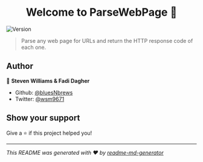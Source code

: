 <h1 align="center">Welcome to ParseWebPage 👋</h1>
<p>
  <img alt="Version" src="https://img.shields.io/badge/version-2.0-blue.svg?cacheSeconds=2592000" />
</p>

> Parse any web page for URLs and return the HTTP response code of each one.

## Author

👤 **Steven Williams & Fadi Dagher**

* Github: [@bluesNbrews](https://github.com/bluesNbrews)
* Twitter: [@wsm9671](https://twitter.com/wsm9671)

## Show your support

Give a ⭐️ if this project helped you!

***
_This README was generated with ❤️ by [readme-md-generator](https://github.com/kefranabg/readme-md-generator)_
